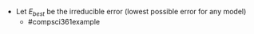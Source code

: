 - Let $E_{best}$ be the irreducible error (lowest possible error for any model)
	- #compsci361example 